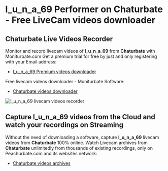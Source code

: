 # l_u_n_a_69 Performer on Chaturbate - Free LiveCam videos downloader

## Chaturbate Live Videos Recorder

Monitor and record livecam videos of **l_u_n_a_69** from **Chaturbate** with Moniturbate.com
Get a premium trial for free by just and only registering with your Email address:
* [l_u_n_a_69 Premium videos downloader](https://moniturbate.com/request-demo-licence-key.html)

Free livecam videos downloader - Moniturbate Software:
* [Chaturbate videos downloader](https://moniturbate.com/moniturbate-download-software.html)

![l_u_n_a_69 livecam videos recorder](https://peachurnet.com/templates/moniturbate-software.png)


## Capture l_u_n_a_69 videos from the Cloud and watch your recordings on Streaming

Without the need of downloading a software, capture **l_u_n_a_69** livecam videos from **Chaturbate** 100% online.
Watch Livecam archives from **Chaturbate** unlimitedly from thousands of existing recordings, only on Peachurbate.com and its websites network:
* [Chaturbate videos archives](https://peachurnet.com/)